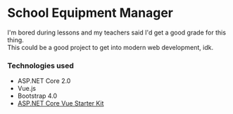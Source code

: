 # School Equipment Manager
I'm bored during lessons and my teachers said I'd get a good grade for this thing.  
This could be a good project to get into modern web development, idk.

### Technologies used
- ASP.NET Core 2.0
- Vue.js
- Bootstrap 4.0
- [ASP.NET Core Vue Starter Kit](https://github.com/MarkPieszak/aspnetcore-Vue-starter)
